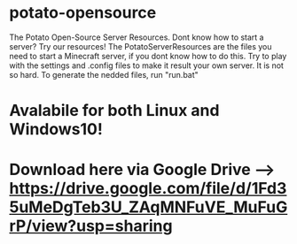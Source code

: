# potato-opensource
The Potato Open-Source Server Resources. Dont know how to start a server? Try our resources!
The PotatoServerResources are the files you need to start a Minecraft server, if you dont know how to do this.
Try to play with the settings and .config files to make it result your own server. It is not so hard. To generate the nedded files, run "run.bat"
# Avalabile for both Linux and Windows10!
# Download here via Google Drive --> https://drive.google.com/file/d/1Fd35uMeDgTeb3U_ZAqMNFuVE_MuFuGrP/view?usp=sharing

